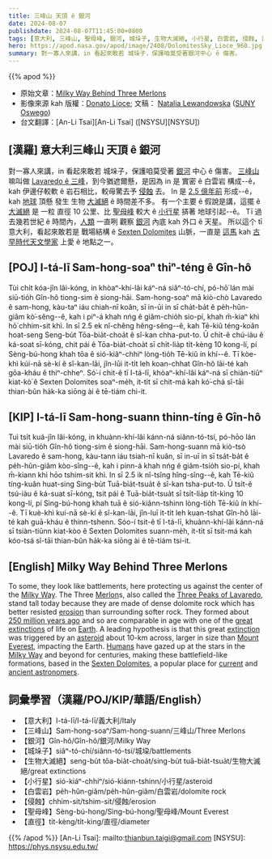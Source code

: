 ```yaml
---
title: 三峰山 天頂 ê 銀河
date: 2024-08-07
publishdate: 2024-08-07T11:45:00+0800
tags: [意大利, 三峰山, 聖母峰, 銀河, 城垛子, 生物大滅絕, 小行星, 白雲岩, 侵蝕, 直徑]
hero: https://apod.nasa.gov/apod/image/2408/DolomitesSky_Lioce_960.jpg
summary: 對一寡人來講，in 看起來敢若 城垛子，保護咱莫受著銀河中心 ê 傷害。
---
```


{{% apod %}}

- 原始文章：[Milky Way Behind Three Merlons](https://apod.nasa.gov/apod/ap240807.html)
- 影像來源 kah 版權：[Donato Lioce](https://www.instagram.com/donamour_photography/); 文稿： [Natalia Lewandowska](https://ww1.oswego.edu/physics/profile/natalia-lewandowska) ([SUNY Oswego](https://www.oswego.edu/physics/))
- 台文翻譯：[An-Li Tsai][An-Li Tsai] ([NSYSU][NSYSU])

## [漢羅] 意大利三峰山 天頂 ê 銀河
對一寡人來講，in 看起來敢若 城垛子，保護咱莫受著 [銀河][Milky Way 1] 中心 ê 傷害。
[三峰山][Merlon] 嘛叫做 [Lavaredo ê 三峰][Three Peaks of Lavaredo]，到今猶遮爾懸，是因為 in 是 實密 ê 白雲岩 構成--ê，kah 伊邊仔較軟 ê 岩石相比，較毋驚去予 [侵蝕][erosion] 去。
In 是 [2.5 億年前][250 million years ago] 形成--ê，kah [地球][Earth] 頂懸 發生 生物 [大滅絕][great extinctions] ê 時間差不多。
有一个主要 ê 假說是講，這擺 ê [大滅絕][extinction] 是 一粒 直徑 10 公里、比 [聖母峰][Mount Everest] 較大 ê [小行星][asteroid] 挵著 地球引起--ê。
Tī 過去幾若世紀 ê 時間內，[人類][Humans] 一直咧 觀察 [銀河][Milky Way 2] 內底 kah 外口 ê 天星。
所以這个 tī 意大利，看起來敢若是 戰場結構 ê [Sexten Dolomites][Sexten Dolomites] 山脈，一直是 [這馬][current] kah [古早時代天文學家][ancient astronomers] 上愛 ê 地點之一。

## [POJ] I-tá-lī Sam-hong-soaⁿ thiⁿ-téng ê Gîn-hô
Tùi chi̍t kóa-jîn lâi-kóng, in khòaⁿ-khí-lâi káⁿ-ná siâⁿ-tó-chí, pó-hō͘ lán mài siū-tio̍h Gîn-hô tiong-sim ê siong-hāi.
Sam-hong-soaⁿ mā kiò-chò Lavaredo ê sam-hong, kàu-taⁿ iáu chiah-nī koân, sī in-ūi in sī cha̍t-ba̍t ê pe̍h-hûn-giâm kò͘-sêng--ê, kah i piⁿ-á khah nńg ê giâm-chio̍h sio-pí, khah m̄-kiaⁿ khì hō͘ chhim-sit khì.
In sī 2.5 ek nî-chêng hêng-sêng--ê, kah Tē-kiû téng-koân hoat-seng Seng-bu̍t Tōa-bia̍t-choa̍t ê sî-kan chha-put-to.
Ū chi̍t-ê chú-iàu ê ká-soat sī-kóng, chit pái ê Tōa-bia̍t-choa̍t sī chi̍t-lia̍p ti̍t-kèng 10 kong-lí, pí Sèng-bú-hong khah tōa ê sió-kiâⁿ-chhiⁿ lòng-tio̍h Tē-kiû ín khí--ê.
Tī kòe-khì kúi-nā sè-kí ê sî-kan-lāi, jîn-lūi it-ti̍t leh koan-chhat Gîn-hô lāi-té kah gōa-kháu ê thiⁿ-chheⁿ.
Só͘-í chit-ê tī I-tá-lī, khòaⁿ-khí-lâi káⁿ-ná sī chiàn-tiûⁿ kiat-kò͘ ê Sexten Dolomites soaⁿ-me̍h, it-ti̍t sī chit-má kah kó͘-chá sî-tāi thian-bûn ha̍k-ka siōng ài ê tē-tiám chi-it.

## [KIP] I-tá-lī Sam-hong-suann thinn-tíng ê Gîn-hô
Tuì tsi̍t kuá-jîn lâi-kóng, in khuànn-khí-lâi kánn-ná siânn-tó-tsí, pó-hōo lán mài siū-tio̍h Gîn-hô tiong-sim ê siong-hāi.
Sam-hong-suann mā kiò-tsò Lavaredo ê sam-hong, kàu-tann iáu tsiah-nī kuân, sī in-uī in sī tsa̍t-ba̍t ê pe̍h-hûn-giâm kòo-sîng--ê, kah i pinn-á khah nńg ê giâm-tsio̍h sio-pí, khah m̄-kiann khì hōo tshim-sit khì.
In sī 2.5 ik nî-tsîng hîng-sîng--ê, kah Tē-kiû tíng-kuân huat-sing Sing-bu̍t Tuā-bia̍t-tsua̍t ê sî-kan tsha-put-to.
Ū tsi̍t-ê tsú-iàu ê ká-suat sī-kóng, tsit pái ê Tuā-bia̍t-tsua̍t sī tsi̍t-lia̍p ti̍t-kìng 10 kong-lí, pí Sìng-bú-hong khah tuā ê sió-kiânn-tshinn lòng-tio̍h Tē-kiû ín khí--ê.
Tī kuè-khì kuí-nā sè-kí ê sî-kan-lāi, jîn-luī it-ti̍t leh kuan-tshat Gîn-hô lāi-té kah guā-kháu ê thinn-tshenn.
Sóo-í tsit-ê tī I-tá-lī, khuànn-khí-lâi kánn-ná sī tsiàn-tiûnn kiat-kòo ê Sexten Dolomites suann-me̍h, it-ti̍t sī tsit-má kah kóo-tsá sî-tāi thian-bûn ha̍k-ka siōng ài ê tē-tiám tsi-it.

## [English] Milky Way Behind Three Merlons
To some, they look like battlements, here protecting us against the center of the [Milky Way][Milky Way 1].
The Three [Merlon][Merlon]s, also called the [Three Peaks of Lavaredo][Three Peaks of Lavaredo], stand tall today because they are made of dense dolomite rock which has better resisted [erosion][erosion] than surrounding softer rock.
They formed about [250 million years ago][250 million years ago] and so are comparable in age with one of the [great extinctions][great extinctions] of life on [Earth][Earth].
A leading hypothesis is that this great [extinction][extinction] was triggered by an [asteroid][asteroid] about 10-km across, larger in size than [Mount Everest][Mount Everest], impacting the Earth.
[Humans][Humans] have gazed up at the stars in the [Milky Way][Milky Way 2] and beyond for centuries, making these battlefield-like formations, based in the [Sexten Dolomites][Sexten Dolomites], a popular place for [current][current] and [ancient astronomers][ancient astronomers].

## 詞彙學習（漢羅/POJ/KIP/華語/English）
- 【意大利】I-tá-lī/I-tá-lī/義大利/Italy
- 【三峰山】Sam-hong-soaⁿ/Sam-hong-suann/三峰山/Three Merlons
- 【銀河】Gîn-hô/Gîn-hô/銀河/Milky Way
- 【城垛子】siâⁿ-tó-chí/siânn-tó-tsí/城垜/battlements
- 【生物大滅絕】seng-bu̍t tōa-bia̍t-choa̍t/sing-bu̍t tuā-bia̍t-tsua̍t/生物大滅絕/great extinctions
- 【小行星】sió-kiáⁿ-chhiⁿ/sió-kiánn-tshinn/小行星/asteroid
- 【白雲岩】pe̍h-hûn-giâm/pe̍h-hûn-giâm/白雲岩/dolomite rock
- 【侵蝕】chhim-sit/tshim-sit/侵蝕/erosion
- 【聖母峰】Sèng-bú-hong/Sìng-bú-hong/聖母峰/Mount Everest
- 【直徑】ti̍t-kèng/ti̍t-kìng/直徑/diameter

{{% /apod %}}
[An-Li Tsai]: mailto:thianbun.taigi@gmail.com
[NSYSU]: https://phys.nsysu.edu.tw/

[copyright]: https://apod.nasa.gov/apod/fap/lib/about_apod.html#srapply
[License3]: https://creativecommons.org/licenses/by/3.0/
[License2]:https://creativecommons.org/licenses/by-nc-nd/2.0/

[Milky Way 1]:https://science.nasa.gov/resource/the-milky-way-galaxy/
[Merlon]:https://en.wikipedia.org/wiki/Merlon
[Three Peaks of Lavaredo]:https://en.wikipedia.org/wiki/Tre_Cime_di_Lavaredo
[erosion]:https://youtu.be/-43_HBy9huc
[250 million years ago]:https://astrobiology.nasa.gov/news/timeline-of-a-mass-extinction/
[great extinctions]:https://science.nasa.gov/science-research/earth-science/the-great-dying/
[Earth]:https://apod.nasa.gov/apod/ap240324.html
[extinction]:https://astrobiology.nasa.gov/news/could-recent-supernovae-be-responsible-for-mass-extinctions/
[asteroid]:https://science.nasa.gov/solar-system/asteroids/
[Mount Everest]:https://apod.nasa.gov/apod/ap110417.html
[Humans]:https://www.nasa.gov/history/the-human-desire-for-exploration-leads-to-discovery/
[Milky Way 2]:https://apod.nasa.gov/apod/ap170726.html
[Sexten Dolomites]:https://en.wikipedia.org/wiki/Sexten_Dolomites
[current]:https://skywiseunlimited.com/wp-content/uploads/2015/02/scoper_05.jpg
[ancient astronomers]:https://en.wikipedia.org/wiki/History_of_astronomy
